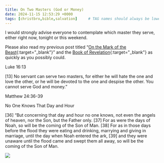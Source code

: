 ```yaml
---
title: On Two Masters (God or Money)
date: 2024-11-15 12:53:29 +0000
tags: [christbro,bible,salvation]     # TAG names should always be lowercase
---
```


I would strongly advise everyone to contemplate which master they serve, either right now, tonight or this weekend.

Please also read my previous post titled “[On the Mark of the Beast](../on-the-mark-of-the-beast/){:target="_blank"}” and the [Book of Revelation](https://www.esv.org/Revelation+1/){:target="_blank"} as quickly as you possibly could.

Luke 16:13

[13] No servant can serve two masters, for either he will hate the one and love the other, or he will be devoted to the one and despise the other. You cannot serve God and money.”

Matthew 24:36-39

No One Knows That Day and Hour

[36] “But concerning that day and hour no one knows, not even the angels of heaven, nor the Son, but the Father only. [37] For as were the days of Noah, so will be the coming of the Son of Man. [38] For as in those days before the flood they were eating and drinking, marrying and giving in marriage, until the day when Noah entered the ark, [39] and they were unaware until the flood came and swept them all away, so will be the coming of the Son of Man.

![](/ee6d983269ee39d523c05d88507b78ec.jpeg)